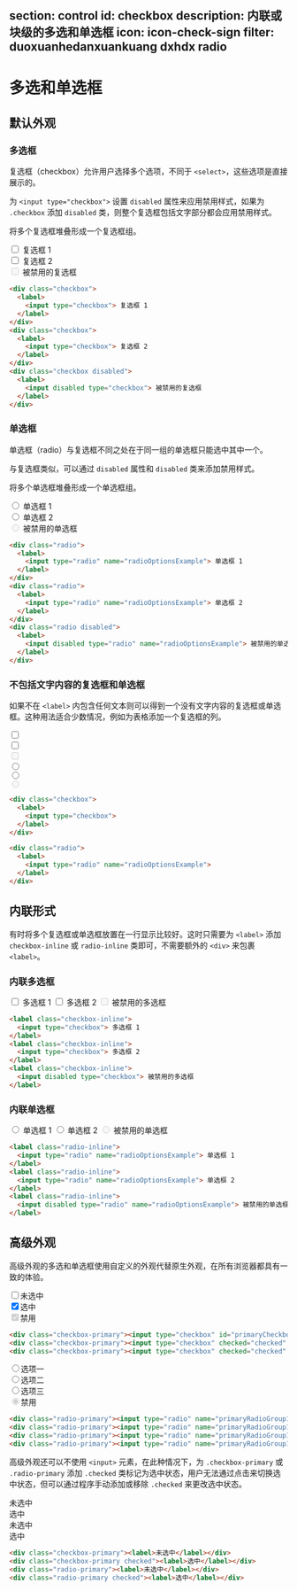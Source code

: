section: control
id: checkbox
description: 内联或块级的多选和单选框
icon: icon-check-sign
filter: duoxuanhedanxuankuang dxhdx radio
---

# 多选和单选框

## 默认外观

### 多选框

复选框（checkbox）允许用户选择多个选项，不同于 `<select>`，这些选项是直接展示的。

为 `<input type="checkbox">` 设置 `disabled` 属性来应用禁用样式，如果为 `.checkbox` 添加 `disabled` 类，则整个复选框包括文字部分都会应用禁用样式。

将多个复选框堆叠形成一个复选框组。

<example>
  <div class="checkbox">
    <label>
      <input type="checkbox"> 复选框 1
    </label>
  </div>
  <div class="checkbox">
    <label>
      <input type="checkbox"> 复选框 2
    </label>
  </div>
  <div class="checkbox disabled">
    <label>
      <input disabled type="checkbox"> 被禁用的复选框
    </label>
  </div>
</example>

```html
<div class="checkbox">
  <label>
    <input type="checkbox"> 复选框 1
  </label>
</div>
<div class="checkbox">
  <label>
    <input type="checkbox"> 复选框 2
  </label>
</div>
<div class="checkbox disabled">
  <label>
    <input disabled type="checkbox"> 被禁用的复选框
  </label>
</div>
```

### 单选框

单选框（radio）与复选框不同之处在于同一组的单选框只能选中其中一个。

与复选框类似，可以通过 `disabled` 属性和 `disabled` 类来添加禁用样式。

将多个单选框堆叠形成一个单选框组。

<example>
  <div class="radio">
    <label>
      <input type="radio" name="radioOptionsExample1"> 单选框 1
    </label>
  </div>
  <div class="radio">
    <label>
      <input type="radio" name="radioOptionsExample1"> 单选框 2
    </label>
  </div>
  <div class="radio disabled">
    <label>
      <input disabled type="radio" name="radioOptionsExample1"> 被禁用的单选框
    </label>
  </div>
</example>

```html
<div class="radio">
  <label>
    <input type="radio" name="radioOptionsExample"> 单选框 1
  </label>
</div>
<div class="radio">
  <label>
    <input type="radio" name="radioOptionsExample"> 单选框 2
  </label>
</div>
<div class="radio disabled">
  <label>
    <input disabled type="radio" name="radioOptionsExample"> 被禁用的单选框
  </label>
</div>
```

### 不包括文字内容的复选框和单选框

如果不在 `<label>` 内包含任何文本则可以得到一个没有文字内容的复选框或单选框。这种用法适合少数情况，例如为表格添加一个复选框的列。

<example class="row">
  <div class="col-xs-6">
    <div class="checkbox">
      <label>
        <input type="checkbox">
      </label>
    </div>
    <div class="checkbox">
      <label>
        <input type="checkbox">
      </label>
    </div>
    <div class="checkbox disabled">
      <label>
        <input disabled type="checkbox">
      </label>
    </div>
  </div>
  <div class="col-xs-6">
    <div class="radio">
      <label>
        <input type="radio" name="radioOptionsExample2">
      </label>
    </div>
    <div class="radio">
      <label>
        <input type="radio" name="radioOptionsExample2">
      </label>
    </div>
    <div class="radio disabled">
      <label>
        <input disabled type="radio" name="radioOptionsExample2">
      </label>
    </div>
  </div>
</example>

```html
<div class="checkbox">
  <label>
    <input type="checkbox">
  </label>
</div>

<div class="radio">
  <label>
    <input type="radio" name="radioOptionsExample">
  </label>
</div>
```

## 内联形式

有时将多个复选框或单选框放置在一行显示比较好。这时只需要为 `<label>` 添加 `checkbox-inline` 或 `radio-inline` 类即可，不需要额外的 `<div>` 来包裹 `<label>`。

### 内联多选框

<example>
  <label class="checkbox-inline">
    <input type="checkbox"> 多选框 1
  </label>
  <label class="checkbox-inline">
    <input type="checkbox"> 多选框 2
  </label>
  <label class="checkbox-inline">
    <input disabled type="checkbox"> 被禁用的多选框
  </label>
</example>

```html
<label class="checkbox-inline">
  <input type="checkbox"> 多选框 1
</label>
<label class="checkbox-inline">
  <input type="checkbox"> 多选框 2
</label>
<label class="checkbox-inline">
  <input disabled type="checkbox"> 被禁用的多选框
</label>
```

### 内联单选框

<example>
  <label class="radio-inline">
    <input type="radio" name="radioOptionsExample3"> 单选框 1
  </label>
  <label class="radio-inline">
    <input type="radio" name="radioOptionsExample3"> 单选框 2
  </label>
  <label class="radio-inline">
    <input disabled type="radio" name="radioOptionsExample3"> 被禁用的单选框
  </label>
</example>

```html
<label class="radio-inline">
  <input type="radio" name="radioOptionsExample"> 单选框 1
</label>
<label class="radio-inline">
  <input type="radio" name="radioOptionsExample"> 单选框 2
</label>
<label class="radio-inline">
  <input disabled type="radio" name="radioOptionsExample"> 被禁用的单选框
</label>
```

## 高级外观

高级外观的多选和单选框使用自定义的外观代替原生外观，在所有浏览器都具有一致的体验。

<example>
<div class="checkbox-primary"><input type="checkbox" id="primaryCheckbox1"><label for="primaryCheckbox1">未选中</label></div>
<div class="checkbox-primary"><input type="checkbox" checked="checked" id="primaryCheckbox2"><label for="primaryCheckbox2">选中</label></div>
<div class="checkbox-primary"><input type="checkbox" checked="checked" disabled="disabled" id="primaryCheckbox3"><label for="primaryCheckbox3">禁用</label></div>
</example>

```html
<div class="checkbox-primary"><input type="checkbox" id="primaryCheckbox1"><label for="primaryCheckbox1">未选中</label></div>
<div class="checkbox-primary"><input type="checkbox" checked="checked" id="primaryCheckbox2"><label for="primaryCheckbox2">选中</label></div>
<div class="checkbox-primary"><input type="checkbox" checked="checked" disabled="disabled" id="primaryCheckbox3"><label for="primaryCheckbox3">禁用</label></div>
```

<example>
<div class="radio-primary"><input type="radio" name="primaryRadioGroup1" id="primaryradio1"><label for="primaryradio1">选项一</label></div>
<div class="radio-primary"><input type="radio" name="primaryRadioGroup1" checked="checked" id="primaryradio2"><label for="primaryradio2">选项二</label></div>
<div class="radio-primary"><input type="radio" name="primaryRadioGroup1" checked="checked" id="primaryradio3"><label for="primaryradio3">选项三</label></div>
<div class="radio-primary"><input type="radio" name="primaryRadioGroup1" checked="checked" disabled="disabled" id="primaryradio4"><label for="primaryradio4">禁用</label></div>
</example>

```html
<div class="radio-primary"><input type="radio" name="primaryRadioGroup1" id="primaryradio1"><label for="primaryradio1">选项一</label></div>
<div class="radio-primary"><input type="radio" name="primaryRadioGroup1" checked="checked" id="primaryradio2"><label for="primaryradio2">选项二</label></div>
<div class="radio-primary"><input type="radio" name="primaryRadioGroup1" checked="checked" id="primaryradio3"><label for="primaryradio3">选项三</label></div>
<div class="radio-primary"><input type="radio" name="primaryRadioGroup1" checked="checked" disabled="disabled" id="primaryradio4"><label for="primaryradio4">禁用</label></div>
```

高级外观还可以不使用 `<input>` 元素，在此种情况下，为 `.checkbox-primary` 或 `.radio-primary` 添加 `.checked` 类标记为选中状态，用户无法通过点击来切换选中状态，但可以通过程序手动添加或移除 `.checked` 来更改选中状态。

<example>
<div class="checkbox-primary"><label>未选中</label></div>
<div class="checkbox-primary checked"><label>选中</label></div>
<div class="radio-primary"><label>未选中</label></div>
<div class="radio-primary checked"><label>选中</label></div>
</example>

```html
<div class="checkbox-primary"><label>未选中</label></div>
<div class="checkbox-primary checked"><label>选中</label></div>
<div class="radio-primary"><label>未选中</label></div>
<div class="radio-primary checked"><label>选中</label></div>
```
